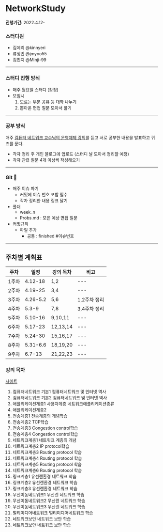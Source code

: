 # NetworkStudy
**진행기간**: 2022.4.12-

### 스터디원 

+ 김예리 @kinnyeri
+ 류정민 @jmyoo55
+ 김민지 @Minji-99
---
### 스터디 진행 방식
- 매주 월요일 스터디 (잠정)
- 모임시
   1. 모르는 부분 공유 등 대화 나누기
   2. 뽑아온 면접 질문 모아서 풀기
---
### 공부 방식
매주 [컴퓨터 네트워크 교수님의 운영체제 강의](http://www.kocw.net/home/cview.do?mty=p&kemId=1169634)를 듣고 서로 공부한 내용을 발표하고 퀴즈를 푼다. 
- 각자 정리 후 개인 블로그에 업로드 (스터디 날 모아서 정리할 예정)
- 각자 관련 질문 4개 이상씩 작성해오기
---
### Git 🌱
- 매주 이슈 파기
   - 커밋에 이슈 번호 포함 필수
    - 각자 정리한 내용 링크 달기
- 폴더
   - week_n
    - Probs.md : 모은 예상 면접 질문
- 커밋규칙
   - 파일 추가
      - 공통 : finished #이슈번호
---
## 주차별 계획표
|주차|일정|강의 목차|비고|
|------|---|---|---|
|1주차|4.12-18|1,2|---|
|2주차|4.19-25|3,4|---|
|3주차|4.26-5.2|5,6|1,2주차 정리|
|4주차|5.3-9|7,8|3,4주차 정리|
|5주차|5.10-16|9,10,11|---|
|6주차|5.17-23|12,13,14|---|
|7주차|5.24-30|15,16,17|---|
|8주차|5.31-6.6|18,19,20|---|
|9주차|6.7-13|21,22,23|---|
### 강의 목차
[사이트](http://www.kocw.net/home/cview.do?mty=p&kemId=1169634)
1.	컴퓨터네트워크 기본1	컴퓨터네트워크 및 인터넷 역사
2.	컴퓨터네트워크 기본2	컴퓨터네트워크 및 인터넷 역사
3.	애플리케이션계층1	사용자계층 네트워크애플리케이션종류
4.	애플리케이션계층2
5.	전송계층1	전송계층의 개념학습
6.	전송계층2	TCP학습	
7.	전송계층3	Congestion control학습
8.	전송계층4	Congestion control학습
9.	네트워크계층1	네트워크 계층의 개념
10. 네트워크계층2	IP protocol학습
11. 네트워크계층3	Routing protocol 학습
12. 네트워크계층4	Routing protocol 학습	
13. 네트워크계층5	Routing protocol 학습
14. 네트워크계층6	Routing protocol 학습
15. 링크계층1	유선랜환경 네트워크 학습
16. 링크계층2	유선랜환경 네트워크 학습	
17. 링크계층3	유선랜환경 네트워크 학습
18. 무선이동네트워크1	무선랜 네트워크 학습	
19. 무선이동네트워크2	무선랜 네트워크 학습	
20. 무선이동네트워크3	무선랜 네트워크 학습	
21. 멀티미디어네트워크	멀티미디어네트워크 학습
22. 네트워크보안	네트워크 보안 학습
23. 네트워크보안	네트워크 보안 학습
